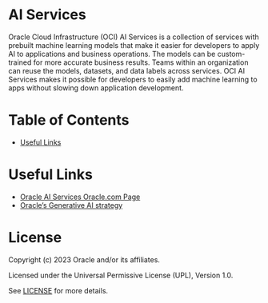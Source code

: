# AI Services
 
Oracle Cloud Infrastructure (OCI) AI Services is a collection of services with prebuilt machine learning models that make it easier for developers to apply AI to applications and business operations. The models can be custom-trained for more accurate business results. Teams within an organization can reuse the models, datasets, and data labels across services. OCI AI Services makes it possible for developers to easily add machine learning to apps without slowing down application development.

# Table of Contents
 
  - [Useful Links](#useful-links)

# Useful Links

- [Oracle AI Services Oracle.com Page](https://www.oracle.com/artificial-intelligence/ai-services/)
- [Oracle’s Generative AI strategy](https://blogs.oracle.com/ai-and-datascience/post/generative-ai-strategy)

# License

Copyright (c) 2023 Oracle and/or its affiliates.

Licensed under the Universal Permissive License (UPL), Version 1.0.

See [LICENSE](https://github.com/oracle-devrel/technology-engineering/blob/main/LICENSE) for more details.
